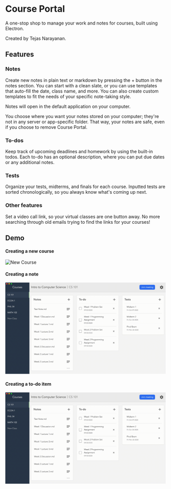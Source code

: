 # Course Portal
A one-stop shop to manage your work and notes for courses,
built using Electron.

Created by Tejas Narayanan.

## Features

### Notes
Create new notes in plain text or markdown by pressing the + button in
the notes section. You can start with a clean slate, or you can use
templates that auto-fill the date, class name, and more. You can also
create custom templates to fit the needs of your specific note-taking
style.

Notes will open in the default application on your computer.

You choose where you want your notes stored on your computer; they're
not in any server or app-specific folder. That way, your notes are
safe, even if you choose to remove Course Portal.

### To-dos
Keep track of upcoming deadlines and homework by using the built-in
todos. Each to-do has an optional description, where you can put
due dates or any additional notes.

### Tests
Organize your tests, midterms, and finals for each course. Inputted
tests are sorted chronologically, so you always know what's coming
up next.

### Other features
Set a video call link, so your virtual classes are one button away.
No more searching through old emails trying to find the links for
your courses!

## Demo

#### Creating a new course
![New Course](./demo/new-course.gif)

#### Creating a note
![New Note](./demo/create-new-note.gif)

#### Creating a to-do item
![New To-do](./demo/new-todo.gif)